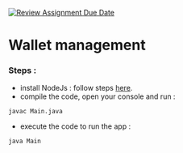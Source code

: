 [![Review Assignment Due Date](https://classroom.github.com/assets/deadline-readme-button-24ddc0f5d75046c5622901739e7c5dd533143b0c8e959d652212380cedb1ea36.svg)](https://classroom.github.com/a/hy8NMZUz)

# Wallet management

### Steps :

- install NodeJs : follow steps [here](https://www.java.com/fr/download/help/download_options_fr.html).
- compile the code, open your console and run :
```
javac Main.java
```
- execute the code to run the app :
```
java Main
```